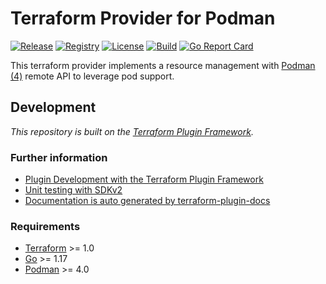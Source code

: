 # Terraform Provider for Podman

[![Release](https://img.shields.io/github/v/release/project0/terraform-provider-podman)](https://github.com/project0/terraform-provider-podman/releases)
[![Registry](https://img.shields.io/badge/registry-doc%40latest-lightgrey?logo=terraform)](https://registry.terraform.io/providers/project0/podman/latest/docs)
[![License](https://img.shields.io/badge/license-Mozilla-blue.svg)](https://github.com/project0/terraform-provider-podman/blob/main/LICENSE)
[![Build](https://github.com/project0/terraform-provider-podman/workflows/Tests/badge.svg)](https://github.com/project0/terraform-provider-podman/actions)
[![Go Report Card](https://goreportcard.com/badge/github.com/project0/terraform-provider-podman)](https://goreportcard.com/report/github.com/project0/terraform-provider-podman)

This terraform provider implements a resource management with [Podman (4)](https://podman.io/) remote API to leverage pod support.

## Development

_This repository is built on the [Terraform Plugin Framework](https://github.com/hashicorp/terraform-plugin-framework)._

### Further information

- [Plugin Development with the Terraform Plugin Framework](https://www.terraform.io/plugin/framework)
- [Unit testing with SDKv2](https://www.terraform.io/plugin/sdkv2/testing)
- [Documentation is auto generated by terraform-plugin-docs](https://github.com/hashicorp/terraform-plugin-docs/)

### Requirements

- [Terraform](https://www.terraform.io/downloads.html) >= 1.0
- [Go](https://golang.org/doc/install) >= 1.17
- [Podman](https://podman.io/) >= 4.0
